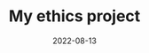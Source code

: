 ---
layout: post
title:  "My ethics project"
date:   2022-08-13
description: 
image: /assets/images/image1.jpg
---